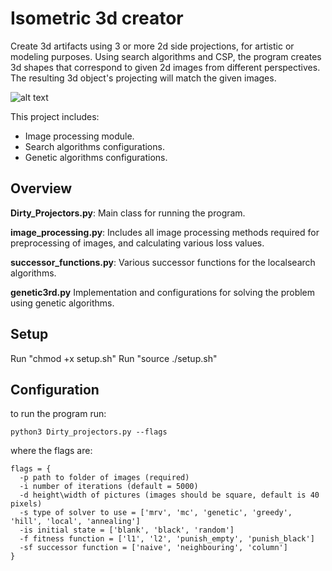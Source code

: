 # Isometric 3d creator
Create 3d artifacts using 3 or more 2d side projections, for artistic or modeling purposes.
Using search algorithms and CSP, the program creates 3d shapes that correspond to given 2d images from different perspectives.
The resulting 3d object's projecting will match the given images.

![alt text](https://dori203.github.io/images/AI_3d/ai_ying.gif)

This project includes:
* Image processing module.
* Search algorithms configurations.
* Genetic algorithms configurations.

## Overview
**Dirty_Projectors.py**:
Main class for running the program.

**image_processing.py**:
Includes all image processing methods required for preprocessing of images, and calculating various loss values.

**successor_functions.py**:
Various successor functions for the localsearch algorithms.

**genetic3rd.py**
Implementation and configurations for solving the problem using genetic algorithms.


## Setup
Run "chmod +x setup.sh"
Run "source ./setup.sh"

## Configuration
to run the program run:

```
python3 Dirty_projectors.py --flags
```

where the flags are:
```
flags = {
  -p path to folder of images (required)
  -i number of iterations (default = 5000)
  -d height\width of pictures (images should be square, default is 40 pixels)
  -s type of solver to use = ['mrv', 'mc', 'genetic', 'greedy', 'hill', 'local', 'annealing']
  -is initial state = ['blank', 'black', 'random']
  -f fitness function = ['l1', 'l2', 'punish_empty', 'punish_black']
  -sf successor function = ['naive', 'neighbouring', 'column']
}
```
